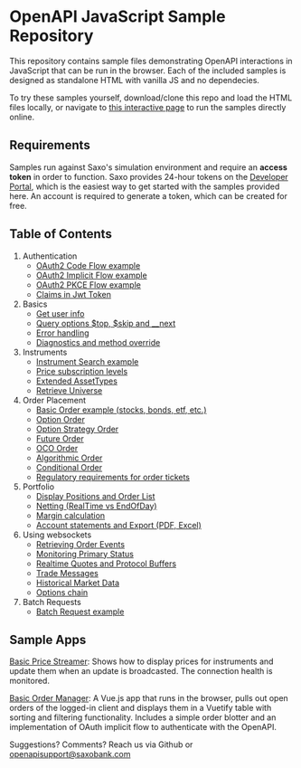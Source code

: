 # OpenAPI JavaScript Sample Repository

This repository contains sample files demonstrating OpenAPI interactions in JavaScript that can be run in the browser. Each of the included samples is designed as standalone HTML with vanilla JS and no dependecies.

To try these samples yourself, download/clone this repo and load the HTML files locally, or navigate to [this interactive page](https://saxobank.github.io/openapi-samples-js/) to run the samples directly online.

## Requirements

Samples run against Saxo's simulation environment and require an **access token** in order to function. Saxo provides 24-hour tokens on the [Developer Portal](https://www.developer.saxo/openapi/token/), which is the easiest way to get started with the samples provided here. An account is required to generate a token, which can be created for free.

## Table of Contents

1. Authentication
   - [OAuth2 Code Flow example](authentication/oauth2-code-flow)
   - [OAuth2 Implicit Flow example](authentication/oauth2-implicit-flow)
   - [OAuth2 PKCE Flow example](authentication/oauth2-pkce-flow)
   - [Claims in Jwt Token](authentication/token-explained/)
2. Basics
   - [Get user info](basics/user-info)
   - [Query options $top, $skip and \_\_next](basics/query-options)
   - [Error handling](error-handling)
   - [Diagnostics and method override](basics/diagnostics)
3. Instruments
   - [Instrument Search example](instruments/instrument-search)
   - [Price subscription levels](instruments/entitlements)
   - [Extended AssetTypes](instruments/extended-assettypes)
   - [Retrieve Universe](instruments/instrument-retrieval)
4. Order Placement
   - [Basic Order example (stocks, bonds, etf, etc.)](orders/stocks)
   - [Option Order](orders/options)
   - [Option Strategy Order](orders/option-strategies)
   - [Future Order](orders/futures)
   - [OCO Order](orders/oco-orders)
   - [Algorithmic Order](orders/algo-orders)
   - [Conditional Order](orders/conditional-orders)
   - [Regulatory requirements for order tickets](orders/regulatory-requirements)
5. Portfolio
   - [Display Positions and Order List](portfolio/positions-orders)
   - [Netting (RealTime vs EndOfDay)](portfolio/netting)
   - [Margin calculation](portfolio/margin)
   - [Account statements and Export (PDF, Excel)](portfolio/download-reports)
6. Using websockets
   - [Retrieving Order Events](websockets/order-events-monitoring)
   - [Monitoring Primary Status](websockets/primary-monitoring)
   - [Realtime Quotes and Protocol Buffers](websockets/realtime-quotes)
   - [Trade Messages](websockets/trade-messages)
   - [Historical Market Data](websockets/historical-market-data)
   - [Options chain](websockets/options-chain)
7. Batch Requests
   - [Batch Request example](batch-request)

## Sample Apps

[Basic Price Streamer](sample-apps/realtime-quotes/): Shows how to display prices for instruments and update them when an update is broadcasted. The connection health is monitored.

[Basic Order Manager](sample-apps/basic-order-manager/): A Vue.js app that runs in the browser, pulls out open orders of the logged-in client and displays them in a Vuetify table with sorting and filtering functionality. Includes a simple order blotter and an implementation of OAuth implicit flow to authenticate with the OpenAPI.

Suggestions? Comments? Reach us via Github or openapisupport@saxobank.com
